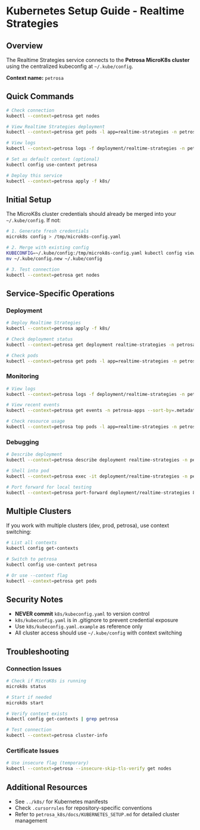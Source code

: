# Kubernetes Setup Guide - Realtime Strategies

## Overview

The Realtime Strategies service connects to the **Petrosa MicroK8s cluster** using the centralized kubeconfig at `~/.kube/config`.

**Context name:** `petrosa`

## Quick Commands

```bash
# Check connection
kubectl --context=petrosa get nodes

# View Realtime Strategies deployment
kubectl --context=petrosa get pods -l app=realtime-strategies -n petrosa-apps

# View logs
kubectl --context=petrosa logs -f deployment/realtime-strategies -n petrosa-apps

# Set as default context (optional)
kubectl config use-context petrosa

# Deploy this service
kubectl --context=petrosa apply -f k8s/
```

## Initial Setup

The MicroK8s cluster credentials should already be merged into your `~/.kube/config`. If not:

```bash
# 1. Generate fresh credentials
microk8s config > /tmp/microk8s-config.yaml

# 2. Merge with existing config
KUBECONFIG=~/.kube/config:/tmp/microk8s-config.yaml kubectl config view --flatten > ~/.kube/config.new
mv ~/.kube/config.new ~/.kube/config

# 3. Test connection
kubectl --context=petrosa get nodes
```

## Service-Specific Operations

### Deployment

```bash
# Deploy Realtime Strategies
kubectl --context=petrosa apply -f k8s/

# Check deployment status
kubectl --context=petrosa get deployment realtime-strategies -n petrosa-apps

# Check pods
kubectl --context=petrosa get pods -l app=realtime-strategies -n petrosa-apps
```

### Monitoring

```bash
# View logs
kubectl --context=petrosa logs -f deployment/realtime-strategies -n petrosa-apps

# View recent events
kubectl --context=petrosa get events -n petrosa-apps --sort-by=.metadata.creationTimestamp

# Check resource usage
kubectl --context=petrosa top pods -l app=realtime-strategies -n petrosa-apps
```

### Debugging

```bash
# Describe deployment
kubectl --context=petrosa describe deployment realtime-strategies -n petrosa-apps

# Shell into pod
kubectl --context=petrosa exec -it deployment/realtime-strategies -n petrosa-apps -- /bin/bash

# Port forward for local testing
kubectl --context=petrosa port-forward deployment/realtime-strategies 8000:8000 -n petrosa-apps
```

## Multiple Clusters

If you work with multiple clusters (dev, prod, petrosa), use context switching:

```bash
# List all contexts
kubectl config get-contexts

# Switch to petrosa
kubectl config use-context petrosa

# Or use --context flag
kubectl --context=petrosa get pods
```

## Security Notes

- **NEVER commit** `k8s/kubeconfig.yaml` to version control
- `k8s/kubeconfig.yaml` is in .gitignore to prevent credential exposure
- Use `k8s/kubeconfig.yaml.example` as reference only
- All cluster access should use `~/.kube/config` with context switching

## Troubleshooting

### Connection Issues

```bash
# Check if MicroK8s is running
microk8s status

# Start if needed
microk8s start

# Verify context exists
kubectl config get-contexts | grep petrosa

# Test connection
kubectl --context=petrosa cluster-info
```

### Certificate Issues

```bash
# Use insecure flag (temporary)
kubectl --context=petrosa --insecure-skip-tls-verify get nodes
```

## Additional Resources

- See `../k8s/` for Kubernetes manifests
- Check `.cursorrules` for repository-specific conventions
- Refer to `petrosa_k8s/docs/KUBERNETES_SETUP.md` for detailed cluster management



